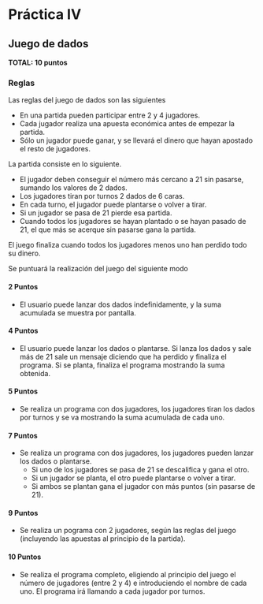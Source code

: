 
# Práctica IV

## Juego de dados

**TOTAL: 10 puntos**

### Reglas

Las reglas del juego de dados son las siguientes

 - En una partida pueden participar entre 2 y 4 jugadores.
 - Cada jugador realiza una apuesta económica antes de empezar la partida.
 - Sólo un jugador puede ganar, y se llevará el dinero que hayan apostado el resto de jugadores.
 
 La partida consiste en lo siguiente.
  
 - El jugador deben conseguir el número más cercano a 21 sin pasarse, sumando los valores de 2 dados.
 - Los jugadores tiran por turnos 2 dados de 6 caras.
 - En cada turno, el jugador puede plantarse o volver a tirar.
 - Si un jugador se pasa de 21 pierde esa partida.
 - Cuando todos los jugadores se hayan plantado o se hayan pasado de 21, el que más se acerque sin pasarse gana la partida.
 
 El juego finaliza cuando todos los jugadores menos uno han perdido todo su dinero.

Se puntuará la realización del juego del siguiente modo

#### 2 Puntos
  - El usuario puede lanzar dos dados indefinidamente, y la suma acumulada se muestra por pantalla.
  
#### 4 Puntos
  - El usuario puede lanzar los dados o plantarse. Si lanza los dados y sale más de 21 sale un mensaje diciendo que ha perdido y finaliza el programa. Si se planta, finaliza el programa mostrando la suma obtenida.
  
#### 5 Puntos
  - Se realiza un programa con dos jugadores, los jugadores tiran los dados por turnos y se va mostrando la suma acumulada de cada uno.
  
#### 7 Puntos
   - Se realiza un programa con dos jugadores, los jugadores pueden lanzar los dados o plantarse. 
       - Si uno de los jugadores se pasa de 21 se descalifica y gana el otro. 
       - Si un jugador se planta, el otro puede plantarse o volver a tirar.
       - Si ambos se plantan gana el jugador con más puntos (sin pasarse de 21).
       
#### 9 Puntos
  - Se realiza un pograma con 2 jugadores, según las reglas del juego (incluyendo las apuestas al principio de la partida).

#### 10 Puntos
  - Se realiza el programa completo, eligiendo al principio del juego el número de jugadores (entre 2 y 4) e introduciendo el nombre de cada uno. El programa irá llamando a cada jugador por turnos.
